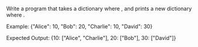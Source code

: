 Write a program that takes a dictionary where , and prints a new dictionary where .

Example:
{"Alice": 10, "Bob": 20, "Charlie": 10, "David": 30}

Expected Output:
{10: ["Alice", "Charlie"], 20: ["Bob"], 30: ["David"]}